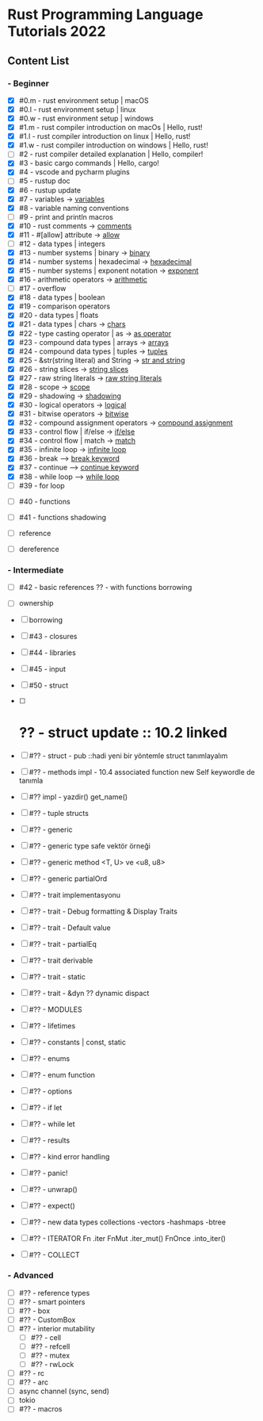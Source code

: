 # Rust Programming Language Tutorials 2022

## Content List

### - Beginner

- [x] #0.m - rust environment setup | macOS
- [x] #0.l - rust environment setup | linux
- [x] #0.w - rust environment setup | windows
- [x] #1.m - rust compiler introduction on macOs | Hello, rust!
- [x] #1.l - rust compiler introduction on linux | Hello, rust!
- [x] #1.w - rust compiler introduction on windows | Hello, rust!
- [ ] #2 - rust compiler detailed explanation | Hello, compiler!
- [x] #3 - basic cargo commands | Hello, cargo!
- [x] #4 - vscode and pycharm plugins
- [ ] #5 - rustup doc
- [x] #6 - rustup update
- [x] #7 - variables -> [variables](video_code_examples/variables/src/main.rs)
- [x] #8 - variable naming conventions
- [ ] #9 - print and println macros
- [x] #10 - rust comments -> [comments](video_code_examples/comments/src/main.rs)
- [x] #11 - #[allow] attribute -> [allow](video_code_examples/allow/src/main.rs)
- [ ] #12 - data types | integers
- [x] #13 - number systems | binary -> [binary](video_code_examples/binary/src/main.rs)
- [x] #14 - number systems | hexadecimal -> [hexadecimal](video_code_examples/hexadecimal/src/main.rs)
- [x] #15 - number systems | exponent notation -> [exponent](video_code_examples/exponent/src/main.rs)
- [x] #16 - arithmetic operators -> [arithmetic](video_code_examples/arithmetic/src/main.rs)
- [ ] #17 - overflow
- [x] #18 - data types | boolean
- [x] #19 - comparison operators
- [x] #20 - data types | floats
- [x] #21 - data types | chars -> [chars](video_code_examples/chars/src/main.rs)
- [x] #22 - type casting operator | as -> [as operator](video_code_examples/as_operator/src/main.rs)
- [x] #23 - compound data types | arrays -> [arrays](video_code_examples/arrays/src/main.rs)
- [x] #24 - compound data types | tuples -> [tuples](video_code_examples/tuples/src/main.rs)
- [x] #25 - &str(string literal) and String -> [str and string](video_code_examples/str_and_string/src/main.rs)
- [x] #26 - string slices -> [string slices](video_code_examples/string_slices/src/main.rs)
- [x] #27 - raw string literals -> [raw string literals](video_code_examples/raw_string_literal/src/main.rs)
- [x] #28 - scope -> [scope](video_code_examples/scope/src/main.rs)
- [x] #29 - shadowing -> [shadowing](video_code_examples/shadowing/src/main.rs)
- [x] #30 - logical operators -> [logical](video_code_examples/logical/src/main.rs)
- [x] #31 - bitwise operators -> [bitwise](video_code_examples/bitwise/src/main.rs)
- [x] #32 - compound assignment operators -> [compound assignment](video_code_examples/compound_assignment/src/main.rs)
- [x] #33 - control flow | if/else -> [if/else](video_code_examples/if_else/src/main.rs)
- [x] #34 - control flow | match -> [match](video_code_examples/match_example/src/main.rs)
- [x] #35 - infinite loop -> [infinite loop](video_code_examples/infinite_loop/src/main.rs)
- [x] #36 - break --> [break keyword](video_code_examples/break_keyword/src/main.rs)
- [x] #37 - continue --> [continue keyword](video_code_examples/continue_keyword/src/main.rs)
- [x] #38 - while loop --> [while loop](video_code_examples/while_loop/src/main.rs)
- [ ] #39 - for loop
<!--
- [ ] let ile loop, match değişken oluşturma
- [ ] for loop Strings string literal
// https://www.educative.io/answers/what-is-stringchars-in-rust -->
- [ ] #40 - functions
- [ ] #41 - functions shadowing

- [ ] reference
- [ ] dereference 
### - Intermediate
<!-- linked learn 6.7-->
- [ ] #42 - basic references ?? - with functions borrowing
<!-- // belki 42 ye aktarılır ownership başlanabilir -->
- [ ] ownership
<!--
https://www.tutorialspoint.com/rust/rust_file_input_output.htm
-->     
- [ ] borrowing
- [ ] #43 - closures
- [ ] #44 - libraries
- [ ] #45 - input

- [ ] #50 - struct 
- [ ] # ?? - struct update :: 10.2 linked
- [ ] #?? - struct - pub ::hadi yeni bir yöntemle struct tanımlayalım
- [ ] #?? - methods impl - 10.4 associated function new Self keywordle de tanımla      
- [ ] #?? impl - yazdir() get_name()
- [ ] #?? - tuple structs
- [ ] #?? - generic 
- [ ] #?? - generic type safe vektör örneği
        <!-- https://www.tutorialspoint.com/rust/rust_generic_types.htm -->
- [ ] #?? - generic method <T, U> ve <u8, u8>
- [ ] #?? - generic partialOrd
- [ ] #?? - trait implementasyonu
- [ ] #?? - trait - Debug formatting & Display Traits
- [ ] #?? - trait - Default value
- [ ] #?? - trait - partialEq
- [ ] #?? - trait derivable
- [ ] #?? - trait - static
- [ ] #?? - trait - &dyn ?? dynamic dispact
     <!--aynı video olabilir -   trait - dyn shortway
            aynı -  trait - dyn impl keyword shortway -->
        
- [ ] #?? - MODULES
        
- [ ] #?? - lifetimes
- [ ] #?? - constants | const, static
- [ ] #?? - enums
- [ ] #?? - enum function
- [ ] #?? - options <!-- https://www.linkedin.com/learning/rust-essential-training/3145782?autoSkip=true&autoplay=true&resume=false   matching Option<T>
        -->
- [ ] #?? - if let
- [ ] #?? - while let
- [ ] #?? - results
- [ ] #?? - kind error handling
- [ ] #?? - panic!
- [ ] #?? - unwrap()
- [ ] #?? - expect()
- [ ] #?? - new data types collections
                -vectors 
                -hashmaps
                -btree
- [ ] #?? - ITERATOR
                Fn .iter
                FnMut .iter_mut()
                FnOnce .into_iter()
- [ ] #?? - COLLECT

### - Advanced
- [ ] #?? - reference types
- [ ] #?? - smart pointers
- [ ] #?? - box
- [ ] #?? - CustomBox<!-- https://www.tutorialspoint.com/rust/rust_smart_pointers.htm -->
- [ ] #?? - interior mutability
  - [ ] #?? - cell
  - [ ] #?? - refcell
  - [ ] #?? - mutex
  - [ ] #?? - rwLock
- [ ] #?? - rc
- [ ] #?? - arc
- [ ] async
        channel (sync, send)
- [ ] tokio
- [ ] #?? - macros